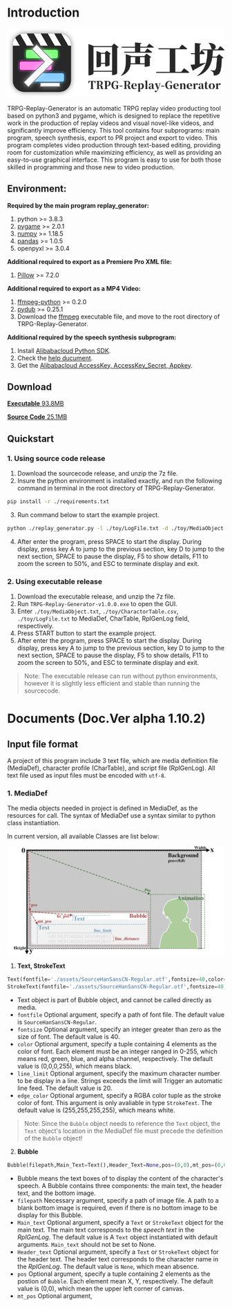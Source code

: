 # Introduction

![logo](./doc/logo.png)

TRPG-Replay-Generator is an automatic TRPG replay video producting tool based on python3 and pygame, which is designed to replace the repetitive work in the production of replay videos and visual novel-like videos, and significantly improve efficiency. This tool contains four subprograms: main program, speech synthesis, export to PR project and export to video. This program completes video production through text-based editing, providing room for customization while maximizing efficiency, as well as providing an easy-to-use graphical interface. This program is easy to use for both those skilled in programming and those new to video production.<br>

## Environment:

**Required by the main program replay_generator:**
1. python &gt;= 3.8.3
2. [pygame](https://github.com/pygame/pygame) &gt;= 2.0.1
3. [numpy](https://github.com/numpy/numpy) &gt;= 1.18.5
4. [pandas](https://github.com/pandas-dev/pandas) &gt;= 1.0.5
5. openpyxl &gt;= 3.0.4

**Additional required to export as a Premiere Pro XML file:**
1. [Pillow](https://github.com/python-pillow/Pillow) &gt;= 7.2.0

**Additional required to export as a MP4 Video:**
1. [ffmpeg-python](https://github.com/kkroening/ffmpeg-python) &gt;= 0.2.0
2. [pydub](https://github.com/jiaaro/pydub) &gt;= 0.25.1
3. Download the [ffmpeg](https://ffmpeg.org/download.html) executable file, and move to the root directory of TRPG-Replay-Generator.

**Additional required by the speech synthesis subprogram:**
1. Install [Alibabacloud Python SDK](https://github.com/aliyun/alibabacloud-nls-python-sdk).
2. Check the [help ducument](https://help.aliyun.com/document_detail/374323.html).
3. Get the [Alibabacloud AccessKey, AccessKey_Secret, Appkey](https://ram.console.aliyun.com/manage/ak).

## Download

[**Executable** 93.8MB](https://github.com/DanDDXuanX/TRPG-Replay-Generator/releases/download/v1.0.4/TRPG-Replay-Generator-v1.0.4-win64.7z)

[**Source Code** 25.1MB](https://github.com/DanDDXuanX/TRPG-Replay-Generator/releases/download/v1.0.4/TRPG-Replay-Generator-v1.0.4-SourceCode.7z)

## Quickstart

### 1. Using source code release

1. Download the sourcecode release, and unzip the 7z file.
2. Insure the python environment is installed exactly, and run the following command in terminal in the root directory of TRPG-Replay-Generator.
```bash
pip install -r ./requirements.txt
```
3. Run command below to start the example project.<br>
```bash
python ./replay_generator.py -l ./toy/LogFile.txt -d ./toy/MediaObject.txt -t ./toy/CharactorTable.csv
```
4. After enter the program, press SPACE to start the display. During display, press key A to jump to the previous section, key D to jump to the next section, SPACE to pause the display, F5 to show details, F11 to zoom the screen to 50%, and ESC to terminate display and exit.

### 2. Using executable release

1. Download the executable release, and unzip the 7z file.<br>
2. Run `TRPG-Replay-Generator-v1.0.0.exe` to open the GUI.
3. Enter `./toy/MediaObject.txt`, `./toy/CharactorTable.csv`, `./toy/LogFile.txt` to MediaDef, CharTable, RplGenLog field, respectively.
4. Press START button to start the example project.<br>
5. After enter the program, press SPACE to start the display. During display, press key A to jump to the previous section, key D to jump to the next section, SPACE to pause the display, F5 to show details, F11 to zoom the screen to 50%, and ESC to terminate display and exit.

> Note: The executable release can run without python environments, however it is slightly less efficient and stable than running the sourcecode.

# Documents (Doc.Ver alpha 1.10.2)

## Input file format

A project of this program include 3 text file, which are media definition file (MediaDef), character profile (CharTable), and script file (RplGenLog). All text file used as input files must be encoded with `utf-8`.

### 1. MediaDef

The media objects needed in project is defined in MediaDef, as the resources for call. The syntax of MediaDef use a syntax similar to python class instantiation.<p>
In current version, all available Classes are list below:

![sketch of MediaDef](./doc/media_def.png)

1.	**Text, StrokeText**
```python 
Text(fontfile='./assets/SourceHanSansCN-Regular.otf',fontsize=40,color=(0,0,0,255),line_limit=20)
StrokeText(fontfile='./assets/SourceHanSansCN-Regular.otf',fontsize=40,color=(0,0,0,255),line_limit=20,edge_color=(255,255,255,255))
```

- Text object is part of Bubble object, and cannot be called directly as media.
- `fontfile`	Optional argument, specify a path of font file. The default value is `SourceHanSansCN-Regular`.
- `fontsize`	Optional argument, specify an integer greater than zero as the size of font. The default value is 40.
- `color`	Optional argument, specify a tuple containing 4 elements as the color of font. Each element must be an integer ranged in 0-255, which means red, green, blue, and alpha channel, respectively. The default value is (0,0,0,255), which means black.
- `line_limit`	Optional argument, specify the maximum character number to be display in a line. Strings exceeds the limit will Trigger an automatic line feed. The default value is 20.
- `edge_color`	Optional argument, specify a RGBA color tuple as the stroke color of font. This argument is only avaliable in type `StrokeText`. The default value is (255,255,255,255), which means white.  

> Note: Since the `Bubble` object needs to reference the `Text` object, the `Text` object's location in the MediaDef file must precede the definition of the `Bubble` object!

2. **Bubble**
```python
Bubble(filepath,Main_Text=Text(),Header_Text=None,pos=(0,0),mt_pos=(0,0),ht_pos=(0,0),align='left',line_distance=1.5)
```

- Bubble means the text boxes of to display the content of the character's speech. A Bubble contains three components: the main text, the header text, and the bottom image.
- `filepath`	Necessary argument, specify a path of image file. A path to a blank bottom image is required, even if there is no bottom image to be display for this Bubble.
- `Main_text`	Optional argument, specify a  `Text` or `StrokeText` object for the main text. The main text corresponds to the *speech text* in the *RplGenLog*. The default value is A `Text` object instantiated with default arguments. `Main_text` should not be set to None.
- `Header_text`	Optional argument, specify a  `Text` or `StrokeText` object for the header text. The header text corresponds to the character name in the *RplGenLog*. The default value is `None`, which mean absence.
- `pos`	Optional argument, specify a tuple containing 2 elements as the postion of `Bubble`. Each element mean X, Y, respectively. The default value is (0,0), which mean the upper left corner of canvas.
- `mt_pos`	Optional argument, 